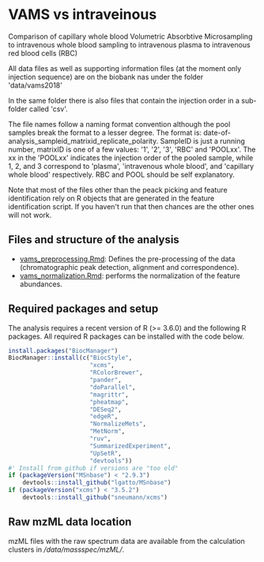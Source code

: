# VAMS vs intraveinous

Comparison of capillary whole blood Volumetric Absorbtive Microsampling to
intravenous whole blood sampling to intravenous plasma to intravenous red blood
cells (RBC)

All data files as well as supporting information files (at the moment only
injection sequence) are on the biobank nas under the folder 'data/vams2018'

In the same folder there is also files that contain the injection order in a
sub-folder called 'csv'.

The file names follow a naming format convention although the pool samples break
the format to a lesser degree.  The format is:
date-of-analysis_sampleid_matrixid_replicate_polarity.  SampleID is just a
running number, matrixID is one of a few values: '1', '2', '3', 'RBC' and
'POOLxx'.  The xx in the 'POOLxx' indicates the injection order of the pooled
sample, while 1, 2, and 3 correspond to 'plasma', 'intravenous whole blood', and
'capillary whole blood' respectively. RBC and POOL should be self explanatory.

Note that most of the files other than the peack picking and feature
identification rely on R objects that are generated in the feature
identification script. If you haven't run that then chances are the other ones
will not work.


## Files and structure of the analysis

- [vams_preprocessing.Rmd](vams_preprocessing.Rmd): Defines the pre-processing
  of the data (chromatographic peak detection, alignment and correspondence).
- [vams_normalization.Rmd](vams_normalization.Rmd): performs the normalization
  of the feature abundances.


## Required packages and setup

The analysis requires a recent version of R (>= 3.6.0) and the following R
packages. All required R packages can be installed with the code below.

```r
install.packages("BiocManager")
BiocManager::install(c("BiocStyle",
                       "xcms",
                       "RColorBrewer",
                       "pander",
                       "doParallel",
                       "magrittr",
                       "pheatmap",
                       "DESeq2",
                       "edgeR",
                       "NormalizeMets",
                       "MetNorm",
                       "ruv",
                       "SummarizedExperiment",
                       "UpSetR",
                       "devtools"))
#' Install from github if versions are "too old"
if (packageVersion("MSnbase") < "2.9.3")
    devtools::install_github("lgatto/MSnbase")
if (packageVersion("xcms") < "3.5.2")
    devtools::install_github("sneumann/xcms")
```

## Raw mzML data location

mzML files with the raw spectrum data are available from the calculation
clusters in */data/massspec/mzML/*.

